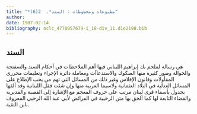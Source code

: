 ```yaml
---
title: "*مطبوعات ومخطوطات : السند*.  2(6)"
author: 
date: 1907-02-14
bibliography: oclc_4770057679-i_18-div_11.d1e2198.bib
---
```




##  السند 


  هي رسالة لملحم بك إبراهيم اللبناني فيها أهم الملاحظات في أحكام السند والسفتجة والحوالة وصور كثيرة منها الصكوك والاستدعاآت ومعاملة دائرة الإجراء وتعليمات محرري المقأولات وقانون الإفلاس وغير ذلك من المسائل التي تهم من يحب الإطلاع على المسائل العدلية في البلاد العثمانية ولاسيما العربية منها وإن شئت فقل اللبنانية وقد ألقها بجدول بأسماء قرى لبنان مرتب على حروف المعجم مع الإشارة إلى القصبة والمديرية والقضاء التابعة لها كما ألحق بها متن الرحيبة في الفرائض لأبي عبد الله الرحبي المعروف بابن التقية.  
